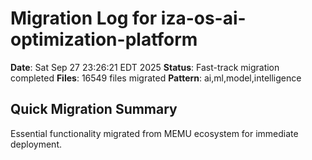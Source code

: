 # Migration Log for iza-os-ai-optimization-platform

**Date**: Sat Sep 27 23:26:21 EDT 2025
**Status**: Fast-track migration completed
**Files**:    16549 files migrated
**Pattern**: ai,ml,model,intelligence

## Quick Migration Summary
Essential functionality migrated from MEMU ecosystem for immediate deployment.
